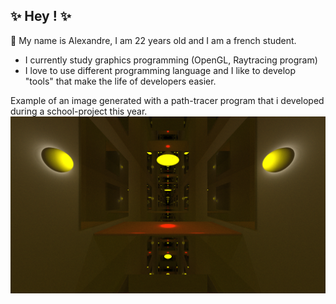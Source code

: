 ## ✨ Hey ! ✨

💬 My name is Alexandre, I am 22 years old and I am a french student.
  - I currently study graphics programming (OpenGL, Raytracing program)
  - I love to use different programming language and I like to develop "tools" that make the life of developers easier.

Example of an image generated with a path-tracer program that i developed during a school-project this year.
![alt Path-tracer examples](PATH_TRACER_EXAMPLE.jpg)
